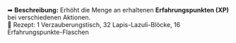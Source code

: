 ➡ **Beschreibung:** Erhöht die Menge an erhaltenen **Erfahrungspunkten (XP)** bei verschiedenen Aktionen.  
📖 Rezept: 1 Verzauberungstisch, 32 Lapis-Lazuli-Blöcke, 16 Erfahrungspunkte-Flaschen